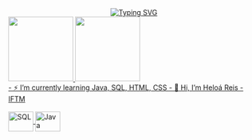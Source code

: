 <div align="center">
<a href="https://git.io/typing-svg"><img src="https://readme-typing-svg.demolab.com?font=Fira+Code&weight=600&size=25&duration=4000&pause=1000&color=C49085&center=true&vCenter=true&width=435&lines=Hello!+My+name+is+Heloá!;Welcome." alt="Typing SVG" /></a>
</div>

<div>
  <a href="https://github.com/heloareis">
  <img height="130em" src="https://github-readme-stats.vercel.app/api?username=heloareis&show_icons=true&theme=highcontrast&include_all_comits=true&count_private=true"/>

  <img height="130em" src="https://github-readme-stats.vercel.app/api/top-langs/?username=heloareis&layout=compact&langs_count=16&theme=highcontrast" />
</div>
- ⚡ I’m currently learning Java, SQL, HTML, CSS
- 👋 Hi, I’m Heloá Reis - IFTM 
    <div style="display: inline_block"><br>
    <img align="center" alt="SQL" height="40" width="50" src="https://cdn.jsdelivr.net/gh/devicons/devicon@latest/icons/mysql/mysql-original.svg" />
    <img align="center" alt="Java" height="40" width="50" src="https://cdn.jsdelivr.net/gh/devicons/devicon/icons/java/java-original.svg"/>
    
